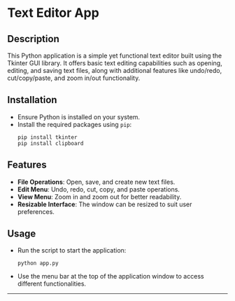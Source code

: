 # Text Editor App

## Description
This Python application is a simple yet functional text editor built using the Tkinter GUI library. It offers basic text editing capabilities such as opening, editing, and saving text files, along with additional features like undo/redo, cut/copy/paste, and zoom in/out functionality.

## Installation
- Ensure Python is installed on your system.
- Install the required packages using `pip`:
  ```
  pip install tkinter
  pip install clipboard
  ```

## Features
- **File Operations**: Open, save, and create new text files.
- **Edit Menu**: Undo, redo, cut, copy, and paste operations.
- **View Menu**: Zoom in and zoom out for better readability.
- **Resizable Interface**: The window can be resized to suit user preferences.

## Usage
- Run the script to start the application:
  ```
  python app.py
  ```
- Use the menu bar at the top of the application window to access different functionalities.

---